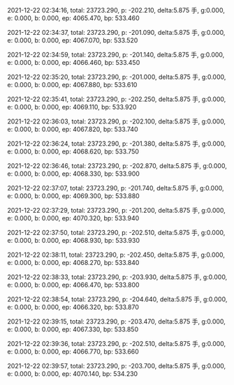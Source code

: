 2021-12-22 02:34:16, total: 23723.290, p: -202.210, delta:5.875 手, g:0.000, e: 0.000, b: 0.000, ep: 4065.470, bp: 533.460

2021-12-22 02:34:37, total: 23723.290, p: -201.090, delta:5.875 手, g:0.000, e: 0.000, b: 0.000, ep: 4067.070, bp: 533.520

2021-12-22 02:34:59, total: 23723.290, p: -201.140, delta:5.875 手, g:0.000, e: 0.000, b: 0.000, ep: 4066.460, bp: 533.450

2021-12-22 02:35:20, total: 23723.290, p: -201.000, delta:5.875 手, g:0.000, e: 0.000, b: 0.000, ep: 4067.880, bp: 533.610

2021-12-22 02:35:41, total: 23723.290, p: -202.250, delta:5.875 手, g:0.000, e: 0.000, b: 0.000, ep: 4069.110, bp: 533.920

2021-12-22 02:36:03, total: 23723.290, p: -202.100, delta:5.875 手, g:0.000, e: 0.000, b: 0.000, ep: 4067.820, bp: 533.740

2021-12-22 02:36:24, total: 23723.290, p: -201.380, delta:5.875 手, g:0.000, e: 0.000, b: 0.000, ep: 4068.620, bp: 533.750

2021-12-22 02:36:46, total: 23723.290, p: -202.870, delta:5.875 手, g:0.000, e: 0.000, b: 0.000, ep: 4068.330, bp: 533.900

2021-12-22 02:37:07, total: 23723.290, p: -201.740, delta:5.875 手, g:0.000, e: 0.000, b: 0.000, ep: 4069.300, bp: 533.880

2021-12-22 02:37:29, total: 23723.290, p: -201.200, delta:5.875 手, g:0.000, e: 0.000, b: 0.000, ep: 4070.320, bp: 533.940

2021-12-22 02:37:50, total: 23723.290, p: -202.510, delta:5.875 手, g:0.000, e: 0.000, b: 0.000, ep: 4068.930, bp: 533.930

2021-12-22 02:38:11, total: 23723.290, p: -202.450, delta:5.875 手, g:0.000, e: 0.000, b: 0.000, ep: 4068.270, bp: 533.840

2021-12-22 02:38:33, total: 23723.290, p: -203.930, delta:5.875 手, g:0.000, e: 0.000, b: 0.000, ep: 4066.470, bp: 533.800

2021-12-22 02:38:54, total: 23723.290, p: -204.640, delta:5.875 手, g:0.000, e: 0.000, b: 0.000, ep: 4066.320, bp: 533.870

2021-12-22 02:39:15, total: 23723.290, p: -203.470, delta:5.875 手, g:0.000, e: 0.000, b: 0.000, ep: 4067.330, bp: 533.850

2021-12-22 02:39:36, total: 23723.290, p: -202.510, delta:5.875 手, g:0.000, e: 0.000, b: 0.000, ep: 4066.770, bp: 533.660

2021-12-22 02:39:57, total: 23723.290, p: -203.700, delta:5.875 手, g:0.000, e: 0.000, b: 0.000, ep: 4070.140, bp: 534.230